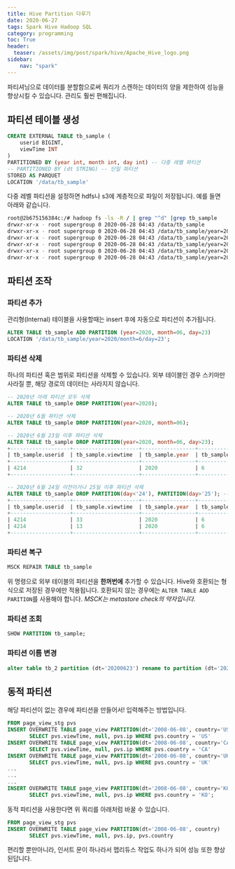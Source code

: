 ```yaml
---
title: Hive Partition 다루기
date: 2020-06-27
tags: Spark Hive Hadoop SQL
category: programming
toc: True
header:
  teaser: /assets/img/post/spark/hive/Apache_Hive_logo.png
sidebar:
    nav: "spark"
---
```


파티셔닝으로 데이터를 분할함으로써 쿼리가 스캔하는 데이터의 양을 제한하여 성능을 향상시킬 수 있습니다. 관리도 훨씬 편해집니다.

## 파티션 테이블 생성

```sql
CREATE EXTERNAL TABLE tb_sample (
    userid BIGINT,
    viewTime INT
)
PARTITIONED BY (year int, month int, day int) -- 다중 레벨 파티션
-- PARTITIONED BY (dt STRING) -- 단일 파티션
STORED AS PARQUET
LOCATION '/data/tb_sample'
```

다중 레벨 파티션을 설정하면 hdfs나 s3에 계층적으로 파일이 저장됩니다. 예를 들면 아래와 같습니다.

```sh
root@2b675156384c:/# hadoop fs -ls -R / | grep "^d" |grep tb_sample
drwxr-xr-x - root supergroup 0 2020-06-28 04:43 /data/tb_sample
drwxr-xr-x - root supergroup 0 2020-06-28 04:43 /data/tb_sample/year=2020
drwxr-xr-x - root supergroup 0 2020-06-28 04:43 /data/tb_sample/year=2020/month=6
drwxr-xr-x - root supergroup 0 2020-06-28 04:43 /data/tb_sample/year=2020/month=6/day=23
drwxr-xr-x - root supergroup 0 2020-06-28 04:43 /data/tb_sample/year=2020/month=6/day=24
drwxr-xr-x - root supergroup 0 2020-06-28 04:43 /data/tb_sample/year=2020/month=6/day=25
```

## 파티션 조작

### 파티션 추가

관리형(Internal) 테이블을 사용할때는 insert 후에 자동으로 파티션이 추가됩니다.

```sql
ALTER TABLE tb_sample ADD PARTITION (year=2020, month=06, day=23)
LOCATION '/data/tb_sample/year=2020/month=6/day=23';
```

### 파티션 삭제

하나의 파티션 혹은 범위로 파티션을 삭제할 수 있습니다. 외부 테이블인 경우 스키마만 사라질 뿐, 해당 경로의 데이터는 사라지지 않습니다.

```sql
-- 2020년 아래 파티션 모두 삭제
ALTER TABLE tb_sample DROP PARTITION(year=2020);

-- 2020년 6월 파티션 삭제
ALTER TABLE tb_sample DROP PARTITION(year=2020, month=06);

-- 2020년 6월 23일 이후 파티션 삭제
ALTER TABLE tb_sample DROP PARTITION(year=2020, month=06, day>23);
+-------------------+---------------------+-----------------+------------------+----------------+
| tb_sample.userid  | tb_sample.viewtime  | tb_sample.year  | tb_sample.month  | tb_sample.day  |
+-------------------+---------------------+-----------------+------------------+----------------+
| 4214              | 32                  | 2020            | 6                | 23             |
+-------------------+---------------------+-----------------+------------------+----------------+

-- 2020년 6월 24일 이전이거나 25일 이후 파티션 삭제
ALTER TABLE tb_sample DROP PARTITION(day<'24'), PARTITION(day>'25'); -- and 아니고 or 조건으로 적용됨
+-------------------+---------------------+-----------------+------------------+----------------+
| tb_sample.userid  | tb_sample.viewtime  | tb_sample.year  | tb_sample.month  | tb_sample.day  |
+-------------------+---------------------+-----------------+------------------+----------------+
| 4214              | 33                  | 2020            | 6                | 24             |
| 4214              | 13                  | 2020            | 6                | 25             |
+-------------------+---------------------+-----------------+------------------+----------------+
```

### 파티션 복구

```sql
MSCK REPAIR TABLE tb_sample
```

위 명령으로 외부 테이블의 파티션을 **한꺼번에** 추가할 수 있습니다.
Hive와 호환되는 형식으로 저장된 경우에만 적용됩니다. 호환되지 않는 경우에는 `ALTER TABLE ADD PARITION`를 사용해야 합니다. *MSCK는 metastore check의 약자입니다.*  

### 파티션 조회

```sql
SHOW PARTITION tb_sample;
```

### 파티션 이름 변경

```sql
alter table tb_2 partition (dt='20200623') rename to partition (dt='20210623')
```

## 동적 파티션

해당 파티션이 없는 경우에 파티션을 만들어서! 입력해주는 방법입니다.

```sql
FROM page_view_stg pvs
INSERT OVERWRITE TABLE page_view PARTITION(dt='2008-06-08', country='US')
       SELECT pvs.viewTime, null, pvs.ip WHERE pvs.country = 'US'
INSERT OVERWRITE TABLE page_view PARTITION(dt='2008-06-08', country='CA')
       SELECT pvs.viewTime, null, pvs.ip WHERE pvs.country = 'CA'
INSERT OVERWRITE TABLE page_view PARTITION(dt='2008-06-08', country='UK')
       SELECT pvs.viewTime, null, pvs.ip WHERE pvs.country = 'UK'
...
...
...
INSERT OVERWRITE TABLE page_view PARTITION(dt='2008-06-08', country='KO')
       SELECT pvs.viewTime, null, pvs.ip WHERE pvs.country = 'KO';
```

동적 파티션을 사용한다면 위 쿼리를 아래처럼 바꿀 수 있습니다.

```sql
FROM page_view_stg pvs
INSERT OVERWRITE TABLE page_view PARTITION(dt='2008-06-08', country)
       SELECT pvs.viewTime, null, pvs.ip, pvs.country
```

편리할 뿐만아니라, 인서트 문이 하나라서 맵리듀스 작업도 하나가 되어 성능 또한 향상된답니다.
